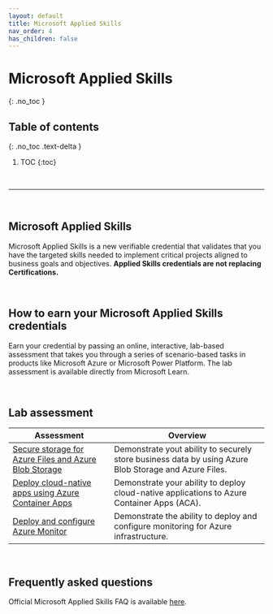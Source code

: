 ```yaml
---
layout: default
title: Microsoft Applied Skills
nav_order: 4
has_children: false
---
```


# Microsoft Applied Skills 
{: .no_toc }


## Table of contents
{: .no_toc .text-delta }

1. TOC
{:toc}

<br/>

---

<br/>

## Microsoft Applied Skills

Microsoft Applied Skills is a new verifiable credential that validates that you have the targeted skills needed to implement critical projects aligned to business goals and objectives. **Applied Skills credentials are not replacing Certifications.**


<br/>

## How to earn your Microsoft Applied Skills credentials

Earn your credential by passing an online, interactive, lab-based assessment that takes you through a series of scenario-based tasks in products like Microsoft Azure or Microsoft Power Platform. The lab assessment is available directly from Microsoft Learn.

<br/>

## Lab assessment 


| Assessment | Overview |
| --- | --- | 
| [Secure storage for Azure Files and Azure Blob Storage](https://learn.microsoft.com/en-us/credentials/applied-skills/secure-storage-azure-files-azure-blob-storage/) | Demonstrate yout ability to securely store business data by using Azure Blob Storage and Azure Files. | 
| [Deploy cloud-native apps using Azure Container Apps](https://learn.microsoft.com/en-us/credentials/applied-skills/deploy-cloud-native-apps-using-azure-container-apps/)   | Demonstrate your ability to deploy cloud-native applications to Azure Container Apps (ACA). |
| [Deploy and configure Azure Monitor](https://learn.microsoft.com/en-us/credentials/applied-skills/deploy-and-configure-azure-monitor/) | Demonstrate the ability to deploy and configure monitoring for Azure infrastructure. |


<br/>

## Frequently asked questions

Official Microsoft Applied Skills FAQ is available [here](https://learn.microsoft.com/en-us/credentials/support/applied-skills-faq).
